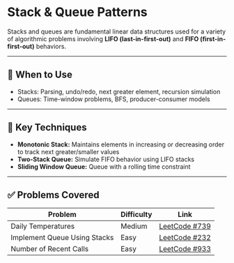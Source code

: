 # Stack & Queue Patterns

Stacks and queues are fundamental linear data structures used for a variety of algorithmic problems involving **LIFO (last-in-first-out)** and **FIFO (first-in-first-out)** behaviors.

---

## 🧠 When to Use

- Stacks: Parsing, undo/redo, next greater element, recursion simulation
- Queues: Time-window problems, BFS, producer-consumer models

---

## 🔧 Key Techniques

- **Monotonic Stack:** Maintains elements in increasing or decreasing order to track next greater/smaller values
- **Two-Stack Queue:** Simulate FIFO behavior using LIFO stacks
- **Sliding Window Queue:** Queue with a rolling time constraint

---

## ✅ Problems Covered

| Problem | Difficulty | Link |
|--------|------------|------|
| Daily Temperatures | Medium | [LeetCode #739](https://leetcode.com/problems/daily-temperatures/) |
| Implement Queue Using Stacks | Easy | [LeetCode #232](https://leetcode.com/problems/implement-queue-using-stacks/) |
| Number of Recent Calls | Easy | [LeetCode #933](https://leetcode.com/problems/number-of-recent-calls/) |
